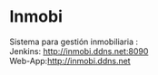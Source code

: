 # Inmobi
Sistema para gestión inmobiliaria :    
    Jenkins: http://inmobi.ddns.net:8090   
    Web-App:http://inmobi.ddns.net
